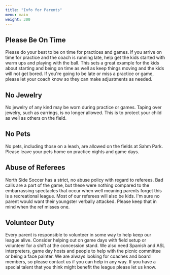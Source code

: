 ```yaml
---
title: "Info for Parents"
menu: main
weight: 300
---
```


## Please Be On Time

Please do your best to be on time for practices and games. If you
arrive on time for practice and the coach is running late, help get
the kids started with warm ups and playing with the ball.  This sets a
great example for the kids about starting and being on time as well as
keep things moving and the kids will not get bored. If you're going to
be late or miss a practice or game, please let your coach know so they
can make adjustments as needed.
 
## No Jewelry

No jewelry of any kind may be worn during practice or games. Taping
over jewelry, such as earrings, is no longer allowed.  This is to
protect your child as well as others on the field.  

## No Pets 

No pets, including those on a leash, are allowed on the fields at Sahm
Park. Please leave your pets home on practice nights and game days.
 
## Abuse of Referees

North Side Soccer has a strict, no abuse policy with regard to
referees. Bad calls are a part of the game, but these were nothing
compared to the embarrassing spectacles that occur when well meaning
parents forget this is a recreational league.  Most of our referees
will also be kids.  I'm sure no parent would want their youngster
verbally attacked.  Please keep that in mind when the ref misses one.
 
## Volunteer Duty

Every parent is responsible to volunteer in some way to help keep our
league alive.  Consider helping out on game days with field setup or
volunteer for a shift at the concession stand.  We also need Spanish
and ASL interpreters, game day hosts and people to help with the
picnic committee or being a face painter.  We are always looking for
coaches and board members, so please contact us if you can help in any
way.  If you have a special talent that you think might benefit the
league please let us know.
